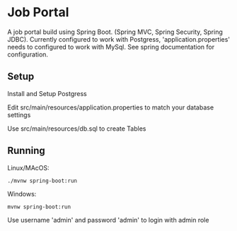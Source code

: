 # Job Portal

A job portal build using Spring Boot. (Spring MVC, Spring Security, Spring JDBC).
Currently configured to work with Postgress, 'application.properties' needs to configured to work with MySql. See spring documentation for configuration.  

## Setup
Install and Setup Postgress

Edit src/main/resources/application.properties to match your database settings  

Use src/main/resources/db.sql to create Tables



## Running
Linux/MAcOS:
```
./mvnw spring-boot:run
```

Windows:
```
mvnw spring-boot:run
```



Use username 'admin' and password 'admin' to login with admin role

